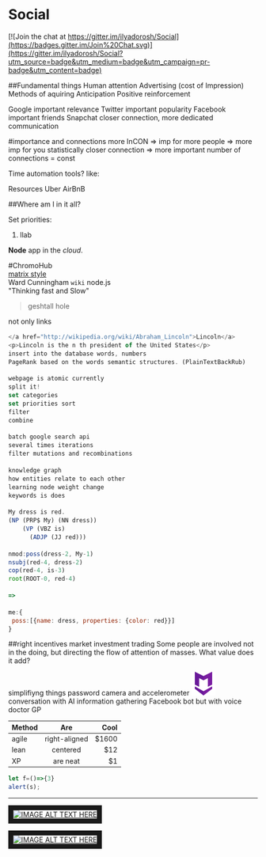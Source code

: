 # Social

[![Join the chat at https://gitter.im/ilyadorosh/Social](https://badges.gitter.im/Join%20Chat.svg)](https://gitter.im/ilyadorosh/Social?utm_source=badge&utm_medium=badge&utm_campaign=pr-badge&utm_content=badge)  

##Fundamental things
Human attention
 Advertising (cost of Impression)
 Methods of aquiring
  Anticipation
  Positive reinforcement
  
  Google important relevance
  Twitter important popularity
  Facebook important friends
  Snapchat closer connection, more dedicated communication
  
  
  #importance and connections
  more InCON => imp for more people => more imp for you statistically
  closer connection => more important
  number of connections = const
  
  
  
  
Time
 automation tools? like:

Resources
 Uber
 AirBnB

##Where am I in it all?

Set priorities:
 1. llab
 

**Node** app in the *cloud*.

#ChromoHub  
[matrix style](http://cb.vu/#matrix)  
Ward Cunningham `wiki` node.js  
"Thinking fast and Slow"  
>geshtall hole  

not only links 
```javascript
</a href="http://wikipedia.org/wiki/Abraham_Lincoln">Lincoln</a>
<p>Lincoln is the n th president of the United States</p>
insert into the database words, numbers 
PageRank based on the words semantic structures. (PlainTextBackRub)

webpage is atomic currently
split it!
set categories
set priorities sort
filter
combine

batch google search api
several times iterations
filter mutations and recombinations

knowledge graph
how entities relate to each other 
learning node weight change
keywords is does 

My dress is red.
(NP (PRP$ My) (NN dress))
    (VP (VBZ is)
      (ADJP (JJ red)))
      
nmod:poss(dress-2, My-1)
nsubj(red-4, dress-2)
cop(red-4, is-3)
root(ROOT-0, red-4)

=>

me:{
 poss:[{name: dress, properties: {color: red}}]
}
```

##right incentives market investment trading
Some people are involved not in the doing, but directing the flow of attention of masses. What value does it add?

simplifiyng things
password camera and accelerometer ![alt text](https://github.com/adam-p/markdown-here/raw/master/src/common/images/icon48.png "Logo Title Text 1")  
conversation with AI information gathering Facebook bot but with voice doctor GP

| Method        | Are           | Cool  |
| ------------- |:-------------:| -----:|
| agile         | right-aligned | $1600 |
| lean          | centered      |   $12 |
| XP            | are neat      |    $1 |
 
```javascript
let f=()=>{3}
alert(s);
```
  
___
<a href="http://www.youtube.com/watch?feature=player_embedded&v=UzyoT4DziQ4
" target="_blank"><img src="http://img.youtube.com/vi/UzyoT4DziQ4/0.jpg" 
alt="IMAGE ALT TEXT HERE" width="240" height="180" border="10" /></a>

<a href="https://www.youtube.com/watch?v=JkzhNqYBBqc
" target="_blank"><img src="http://img.youtube.com/vi/JkzhNqYBBqc/0.jpg" 
alt="IMAGE ALT TEXT HERE" width="240" height="180" border="10" /></a>

